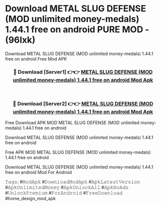 # Download METAL SLUG DEFENSE (MOD unlimited money-medals) 1.44.1 free on android PURE MOD - (96lxk)
Download METAL SLUG DEFENSE (MOD unlimited money-medals) 1.44.1 free on android Free Mod APK

<div align="center">
<h3>🔴 Download [Server1] 👉👉 <a href="https://apk-comot.site?title=METAL_SLUG_DEFENSE_(MOD_unlimited_money-medals)_1.44.1_free_on_android">METAL SLUG DEFENSE (MOD unlimited money-medals) 1.44.1 free on android Mod Apk</a></h3><br>

<h3>🔴 Download [Server2] 👉👉 <a href="https://apk-comot.site?title=METAL_SLUG_DEFENSE_(MOD_unlimited_money-medals)_1.44.1_free_on_android">METAL SLUG DEFENSE (MOD unlimited money-medals) 1.44.1 free on android Mod Apk</a></h3>
</div>


Free Download APK MOD METAL SLUG DEFENSE (MOD unlimited money-medals) 1.44.1 free on android

Download METAL SLUG DEFENSE (MOD unlimited money-medals) 1.44.1 free on android 

Free APK MOD METAL SLUG DEFENSE (MOD unlimited money-medals) 1.44.1 free on android 

Download METAL SLUG DEFENSE (MOD unlimited money-medals) 1.44.1 free on android Mod For Android

𝚃𝚊𝚐𝚜: #𝙼𝚘𝚍𝙰𝚙𝚔 #𝙳𝚘𝚠𝚗𝚕𝚘𝚊𝚍𝙼𝚘𝚍𝙰𝚙𝚔 #𝙰𝚙𝚔𝙻𝚊𝚝𝚎𝚜𝚝𝚅𝚎𝚛𝚜𝚒𝚘𝚗 #𝙰𝚙𝚔𝚄𝚗𝚕𝚒𝚖𝚒𝚝𝚎𝚍𝙼𝚘𝚗𝚎𝚢 #𝙰𝚙𝚔𝚄𝚗𝚕𝚘𝚌𝚔𝙰𝚕𝚕 #𝙰𝚙𝚔𝙽𝚘𝙰𝚍𝚜 #𝚄𝚗𝚕𝚘𝚌𝚔𝙿𝚛𝚎𝚖𝚒𝚞𝚖 #𝙵𝚘𝚛𝙰𝚗𝚍𝚛𝚘𝚒𝚍 #𝙵𝚛𝚎𝚎𝙳𝚘𝚠𝚗𝚕𝚘𝚊𝚍 #home_design_mod_apk